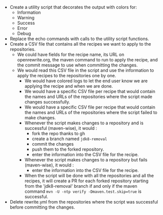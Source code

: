* Create a utility script that decorates the output with colors for:
  * Information
  * Warning
  * Success
  * Error
  * Debug
* Replace the echo commands with calls to the utility script functions. 
* Create a CSV file that contains all the recipes we want to apply to the repositories.
  * We could have fields for the recipe name, its URL on openrewrite.org, the maven command to run to apply the recipe, and the commit message to use when committing the changes.
  * We would read this CSV file in the script and use the information to apply the recipes to the repositories one by one.
    * We would have colored logs to let the end user know we are applying the recipe and when we are done.
    * We would have a specific CSV file per recipe that would contain the names and URLs of the repositories where the script made changes successfully.
    * We would have a specific CSV file per recipe that would contain the names and URLs of the repositories where the script failed to make changes.
    * Whenever the script makes changes to a repository and is successful (maven-wise), it would :
      * fork the repo thanks to gh
      * create a branch named `jdk8-removal`
      * commit the changes
      * push them to the forked repository.
      * enter the information into the CSV file for the recipe.
    * Whenever the script makes changes to a repository but fails (maven-wise), it would :
      * enter the information into the CSV file for the recipe.
    * When the script will be done with all the repositories and all the recipes, it will create a PR for each forked repository starting from the 'jdk8-removal' branch if and only if the maven command  `mvn -U -ntp verify -Dmaven.test.skip=true` is successful.
* Delete rewrite.yml from the repositories where the script was successful before committing the changes. 